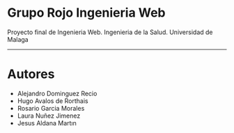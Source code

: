 # Grupo Rojo Ingenieria Web

Proyecto final de Ingenieria Web. Ingenieria de la Salud. Universidad de Malaga

----

# Autores

- Alejandro Dominguez Recio
- Hugo Avalos de Rorthais
- Rosario Garcia Morales
- Laura Nuñez Jimenez
- Jesus Aldana Martın

